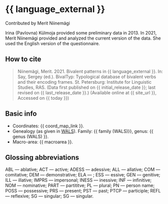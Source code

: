 # {{ language_external }}
Contributed by Merit Niinemägi

Irina (Pavlovna) Külmoja provided some preliminary data in 2013. In 2021, Merit Niinemägi provided and analyzed the current version of the data. She used the English version of the questionnaire. 

## How to cite
> Niinemägi, Merit. 2021. Bivalent patterns in {{ language_external }}. 
> In: Say, Sergey (ed.). BivalTyp: 
> Typological database of bivalent verbs and their encoding frames. 
> St. Petersburg: Institute for Linguistic Studies, RAS. 
> (Data first published on {{ initial_release_date }}; last revised on {{ last_release_date }}.) 
> (Available online at {{ site_url }}, Accessed on {{ today }})

## Basic info
- Coordinates: {{ coord_map_link }}.
- Genealogy (as given in [WALS](https://wals.info/)). Family: {{ family (WALS)}}, genus: {{ genus (WALS) }}.
- Macro-area: {{ macroarea }}. 

## Glossing abbreviations
ABL — ablative; ACT — active; ADESS — adessive; ALL — allative; COM — comitative; DEM — demonstrative; ELA — ; ESS — essive; GEN — genitive; ILL — illative; IMPRS — impersonal; INESS — inessive; INF — infinitive; NOM — nominative; PART — partititve; PL — plural; PN — person name; POSS — possessive; PRS — present; PST — past; PTCP — participle; REFL — reflexive; SG — singular; SG — singular.
